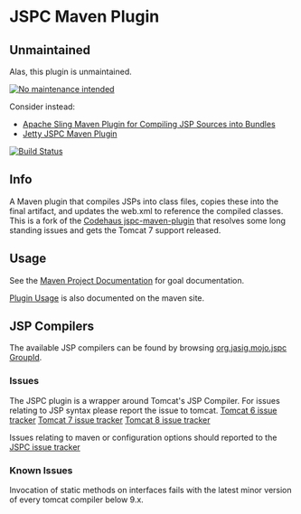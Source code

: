 # JSPC Maven Plugin

## Unmaintained

Alas, this plugin is unmaintained.

[![No maintenance intended](http://unmaintained.tech/badge.svg)](http://unmaintained.tech/)

Consider instead:

+ [Apache Sling Maven Plugin for Compiling JSP Sources into Bundles][]
+ [Jetty JSPC Maven Plugin][]

[![Build Status](https://travis-ci.org/Jasig/jspc-maven-plugin.svg?branch=master)](https://travis-ci.org/Jasig/jspc-maven-plugin)

## Info

A Maven plugin that compiles JSPs into class files, copies these into the final artifact, and updates the web.xml to reference the compiled classes. This is a fork of the [Codehaus jspc-maven-plugin](http://mojo.codehaus.org/jspc/jspc-maven-plugin/) that resolves some long standing issues and gets the Tomcat 7 support released.

## Usage

See the [Maven Project Documentation](http://developer.jasig.org/projects/jspc-maven-plugin/2.0.0/jspc-maven-plugin/plugin-info.html) for goal documentation.

[Plugin Usage](http://developer.jasig.org/projects/jspc-maven-plugin/2.0.0/jspc-maven-plugin/usage.html) is also documented on the maven site.

## JSP Compilers

The available JSP compilers can be found by browsing [org.jasig.mojo.jspc GroupId](http://search.maven.org/#search%7Cga%7C1%7Cg%3A%22org.jasig.mojo.jspc%22).

### Issues

The JSPC plugin is a wrapper around Tomcat's JSP Compiler.
For issues relating to JSP syntax please report the issue to tomcat.
[Tomcat 6 issue tracker](https://bz.apache.org/bugzilla/describecomponents.cgi?product=Tomcat%206)
[Tomcat 7 issue tracker](https://bz.apache.org/bugzilla/describecomponents.cgi?product=Tomcat%207)
[Tomcat 8 issue tracker](https://bz.apache.org/bugzilla/describecomponents.cgi?product=Tomcat%208)

Issues relating to maven or configuration options should reported to the [JSPC issue tracker](https://github.com/Jasig/jspc-maven-plugin/issues)

### Known Issues

Invocation of static methods on interfaces fails with the latest minor version of every tomcat compiler below 9.x.

[Apache Sling Maven Plugin for Compiling JSP Sources into Bundles]: http://sling.apache.org/components/jspc-maven-plugin/
[Jetty JSPC Maven Plugin]: http://www.eclipse.org/jetty/documentation/9.4.x/jetty-jspc-maven-plugin.html
